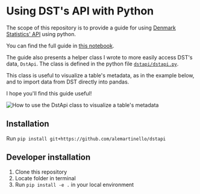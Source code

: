 # Using DST's API with Python

The scope of this repository is to provide a guide for using [Denmark Statistics' API](https://www.dst.dk/da/Statistik/brug-statistikken/muligheder-i-statistikbanken/api) using python.

You can find the full guide in [this notebook](https://github.com/alemartinello/dstapi/blob/master/Using%20DSTs%20API%20with%20python.ipynb).

The guide also presents a helper class I wrote to more easily access DST's data, `DstApi`. The class is defined in the python file [`dstapi/dstapi.py`](dstapi/dstapi.py).

This class is useful to visualize a table's metadata, as in the example below, and to import data from DST directly into pandas.

I hope you'll find this guide useful!

![How to use the DstApi class to visualize a table's metadata](https://github.com/alemartinello/dstapi/blob/7537f38a28eb033743f803a702fd5803c2af72ff/pics/screenshot.png)

## Installation

Run `pip install git+https://github.com/alemartinello/dstapi`

## Developer installation

1. Clone this repository
2. Locate folder in terminal
3. Run `pip install -e .` in your local environment
